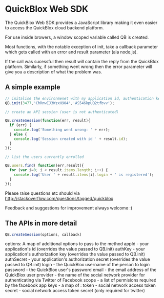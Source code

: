 QuickBlox Web SDK
=================

The QuickBlox Web SDK provides a JavaScript library making it even
easier to access the QuickBlox cloud backend platform.

For use inside browers, a window scoped variable called QB is created.

Most functions, with the notable exception of init, take a callback
parameter which gets called with an error and result parameter (ala node.js).

If the call was sucessful then result will contain the reply from the
QuickBlox platform. Similarly, if something went wrong then the error
parameter will give you a description of what the problem was.

A simple example
----------------

```javascript
// initalise the environmenet with my application id, authentication key and authentication secret
QB.init(3477,'ChRnwEJ3WzxH9O4','AS546kpUQ2tfbvv');

// create an API session (user is not authenticated)

QB.createSession(function(err, result){
  if (err) { 
    console.log('Something went wrong: ' + err);
  } else {
    console.log('Session created with id ' + result.id);
  }
});

// list the users currently enrolled

QB.users.find( function(err,result){
  for (var i=0; i < result.items.length; i++) {
    console.log('User ' + result.items[i].login + ' is registered');
  }
});
```

Please raise questions etc should via http://stackoverflow.com/questions/tagged/quickblox

Feedback and suggestions for improvement always welcome :)

The APIs in more detail
-----------------------
```javascript
QB.createSession(options, callback)
```
options: A map of additional options to pass to the method
  appId - your application's id (overrides the value passed to QB.init)
  authKey - your application's authorization key (overrides the value passed to QB.init)
  authSecret - your application's authorization secret (overrides the value passed to QB.init)
  login - the QuickBlox username of the person to login
  password - the QuickBlox user's password
  email - the email address of the QuickBlox user
  provider - the name of the social network provider for authenticating via Twitter of Facebook
  scope - a list of permisions required by the facebook app
  keys - a map of :
          token - social network access token
          secret - social network access token secret (only required for twitter)



